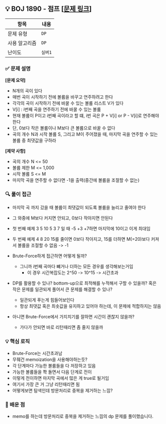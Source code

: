 ## 💡 BOJ 1890 - 점프 [[문제 링크](https://www.acmicpc.net/problem/1890)]

| 항목 | 내용 |
|------|------|
| 문제 유형 | `DP` |
| 사용 알고리즘 | `DP` | 
| 난이도 | `실버1` |

### ✅ 문제 설명
**[문제 요약]**

- N개의 곡이 있다
- 매번 곡이 시작하기 전에 볼륨을 바꾸고 연주하려고 한다
- 각각의 곡이 시작하기 전에 바꿀 수 있는 볼륨 리스트 V가 있다
- V[i] : i번째 곡을 연주하기 전에 바꿀 수 있는 볼륨
- 현재 볼륨이 P이고 i번째 곡이라고 할 떄, i번 곡은 P + V[i] or P - V[i]로 연주해야 한다
- 단, 0보다 작은 볼륨이나 M보다 큰 볼륨으로 바꿀 수 없다
- 곡의 개수 N과 시작 볼륨 S, 그리고 M이 주어졌을 때, 마지막 곡을 연주할 수 있는 볼륨 중 최댓값을 구하라

**[제약 사항]**

- 곡의 개수 N <= 50
- 볼륨 제한 M <= 1,000
- 시작 볼륨 S <= M
- 마지막 곡을 연주할 수 없다면 -1을 출력(중간에 볼륨을 조절할 수 없는)

### 🔍 풀이 접근
- 마지막 곡 까지 갔을 때 볼륨이 최댓값이 되도록 볼륨을 늘리고 줄여야 한다
- 그 와중에 M보다 커지면 안되고, 0보다 작아지면 안된다
- 첫 번째 예제
3 5 10
5 3 7
일 때 -5 +3 +7하면 마지막에 10이고 이게 최대임

- 두 번째 예제
4 8 20
15를 줄이면 0보다 작아지고, 15를 더하면 M(=20)보다 커져서 볼륨을 조절할 수 없음 -> -1

- Brute-Force하게 접근하면 어떻게 될까?
    - 그니까 i번째 곡마다 뺴거나 더하는 모든 경우를 생각해보는거임
      - 이 경우 시간복잡도는 2^50 -> 10^15 -> 시간초과

- DP를 활용할 수 있나? bottom-up으로 최적해를 누적해서 구할 수 있을까? 혹은 작은 문제를 일관되게 풀어서 큰 문제를 해결할 수 있나?
    - 일관되게 푸는게 힘들어보인다
    - 항상 최댓값 혹은 최솟값을 유지하고 있어야 하는데, 이 문제에 적합하지는 않음

- 아니면 Brute-Force에서 가지치기를 잘하면 시간이 괜찮지 않을까?
    - 가다가 안되면 바로 리턴때리면 좀 줄지 않을까

### 💡 핵심 로직
- Brute-Force는 시간초과남
- 무줴건 memoization을 사용해야하는듯?
- 각 단계마다 가능한 볼륨들을 다 저장하고 있음
- 가능한 볼륨들을 쫙 돌면서 다음 단계로 전이
- 이렇게 전이하면 마지막 곡에서 많은 게 true로 될거임
- 여기서 가장 큰 거 그냥 리턴때리면 됨
- 어떻게보면 탐색인데 방문처리로 중복을 제거하는 느낌?

### 📌 배운 점
- memo를 하는데 방문처리로 중복을 제거하는 느낌의 dp 문제를 풀이했습니다.